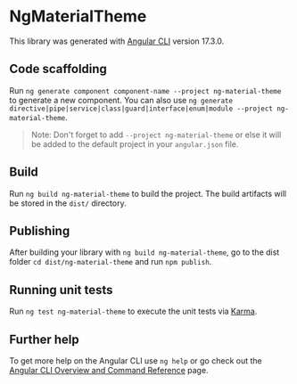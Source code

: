 # NgMaterialTheme

This library was generated with [Angular CLI](https://github.com/angular/angular-cli) version 17.3.0.

## Code scaffolding

Run `ng generate component component-name --project ng-material-theme` to generate a new component. You can also use `ng generate directive|pipe|service|class|guard|interface|enum|module --project ng-material-theme`.

> Note: Don't forget to add `--project ng-material-theme` or else it will be added to the default project in your `angular.json` file.

## Build

Run `ng build ng-material-theme` to build the project. The build artifacts will be stored in the `dist/` directory.

## Publishing

After building your library with `ng build ng-material-theme`, go to the dist folder `cd dist/ng-material-theme` and run `npm publish`.

## Running unit tests

Run `ng test ng-material-theme` to execute the unit tests via [Karma](https://karma-runner.github.io).

## Further help

To get more help on the Angular CLI use `ng help` or go check out the [Angular CLI Overview and Command Reference](https://angular.io/cli) page.
